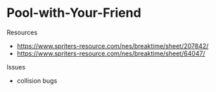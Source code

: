 # Pool-with-Your-Friend

Resources
- https://www.spriters-resource.com/nes/breaktime/sheet/207842/
- https://www.spriters-resource.com/nes/breaktime/sheet/64047/

Issues
- collision bugs